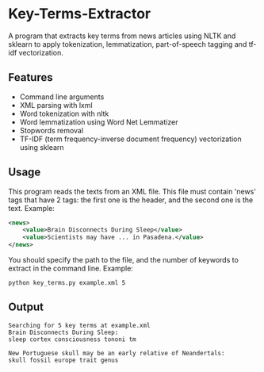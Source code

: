 # Key-Terms-Extractor
 A program that extracts key terms from news articles using NLTK and sklearn to apply tokenization, lemmatization, part-of-speech tagging and tf-idf vectorization.

## Features
* Command line arguments
* XML parsing with lxml
* Word tokenization with nltk
* Word lemmatization using Word Net Lemmatizer 
* Stopwords removal
* TF-IDF (term frequency-inverse document frequency) vectorization using sklearn

## Usage
 This program reads the texts from an XML file. This file must contain 'news' tags that have 2
tags: the first one is the header, and the second one is the text. Example:
```xml
<news>
    <value>Brain Disconnects During Sleep</value>
    <value>Scientists may have ... in Pasadena.</value>
</news>
 ```

 You should specify the path to the file, and the number of keywords to extract in the command line. Example:
 ```commandline
 python key_terms.py example.xml 5
 ```

## Output
```
Searching for 5 key terms at example.xml
Brain Disconnects During Sleep:
sleep cortex consciousness tononi tm 

New Portuguese skull may be an early relative of Neandertals:
skull fossil europe trait genus
```

